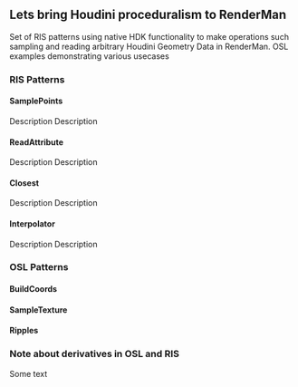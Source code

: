 ## Lets bring Houdini proceduralism to RenderMan
Set of RIS patterns using native HDK functionality to make operations such sampling and reading arbitrary Houdini Geometry Data in RenderMan.
OSL examples demonstrating various usecases 

### RIS Patterns

#### SamplePoints
Description
Description

#### ReadAttribute
Description
Description

#### Closest
Description
Description

#### Interpolator
Description
Description

### OSL Patterns

#### BuildCoords
#### SampleTexture
#### Ripples

### Note about derivatives in OSL and RIS
Some text